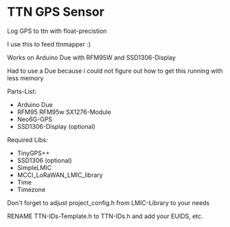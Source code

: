 # TTN GPS Sensor
Log GPS to ttn with float-precistion

I use this to feed ttnmapper :)

Works on Arduino Due with RFM95W and SSD1306-Display

Had to use a Due because i could not figure out how to get this running with less memory

Parts-List:
- Arduino Due
- RFM95 RFM95w SX1276-Module
- Neo6G-GPS
- SSD1306-Display (optional)

Required Libs:
- TinyGPS++
- SSD1306 (optional)
- SimpleLMIC
- MCCI_LoRaWAN_LMIC_library
- Time
- Timezone

Don't forget to adjust project_config.h from LMIC-Library to your needs

RENAME TTN-IDs-Template.h to TTN-IDs.h and add your EUIDS, etc.